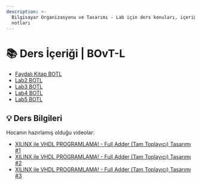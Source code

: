 ```yaml
---
description: >-
  Bilgisayar Organizasyonu ve Tasarımı - Lab için ders konuları, içeriği veya
  notları
---
```


# 📚 Ders İçeriği \| BOvT-L

<!--YPackage.YGitbookIntegration-tarafından-otomatik-oluşturulmuştur-->

- [Faydalı Kitap BOTL](Faydal%C4%B1%20Kitap%20BOTL.pdf)
- [Lab2 BOTL](Lab2%20BOTL.pdf)
- [Lab3 BOTL](Lab3%20BOTL.pdf)
- [Lab4 BOTL](Lab4%20BOTL.pdf)
- [Lab5 BOTL](Lab5%20BOTL.pdf)

<!--YPackage.YGitbookIntegration-tarafından-otomatik-oluşturulmuştur-->

## 💡 Ders Bilgileri

Hocanın hazırlamış olduğu videolar:

- [XILINX ile VHDL PROGRAMLAMA! - Full Adder (Tam Toplayıcı) Tasarımı #1](https://www.youtube.com/watch?v=-SZuTT3xa18)
- [XILINX ile VHDL PROGRAMLAMA! - Full Adder (Tam Toplayıcı) Tasarımı #2](https://www.youtube.com/watch?v=H7jihUQz-Io)
- [XILINX ile VHDL PROGRAMLAMA! - Full Adder (Tam Toplayıcı) Tasarımı #3](https://www.youtube.com/watch?v=Sw5ktjHl1zc)
